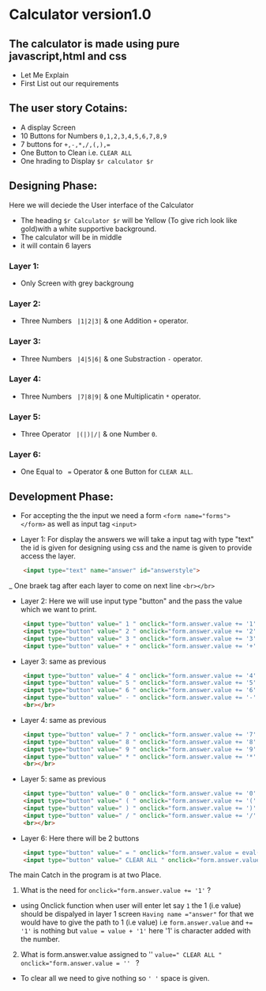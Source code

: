 # Calculator version1.0

## The calculator is made using pure javascript,html and css

- Let Me Explain
- First List out our requirements

## The user story Cotains:
- A display Screen 
- 10 Buttons for Numbers ```0,1,2,3,4,5,6,7,8,9``` 
- 7 buttons for ```+,-,*,/,(,),=``` 
- One Button to Clean i.e. ```CLEAR ALL```
- One hrading to Display ```$r calculator $r```

## Designing Phase:
Here we will deciede the User interface of the Calculator
- The heading ```$r Calculator $r``` will be Yellow (To give rich look like gold)with a white supportive background.
- The calculator will be in middle 
- it will contain 6 layers

### Layer 1: 
- Only Screen with grey backgroung

### Layer 2:
- Three Numbers ``` |1|2|3|``` & one Addition ```+``` operator.

### Layer 3:
- Three Numbers ``` |4|5|6|``` & one Substraction ```-``` operator.

### Layer 4:
- Three Numbers ``` |7|8|9|``` & one Multiplicatin ```*``` operator.

### Layer 5:
- Three Operator ``` |(|)|/|``` & one Number ```0```.

### Layer 6:
- One Equal to ``` =``` Operator & one Button for ```CLEAR ALL```.

## Development Phase:
- For accepting the the input we need a form ```<form name="forms"> </form>``` as well as input tag ```<input>```

- Layer 1: For display the answers we will take a input tag with type "text" the id is given for designing using css and the name is given to provide access the layer.
```html
    <input type="text" name="answer" id="answerstyle">
```
_ One braek tag after each layer to come on next line 
```<br></br>```

- Layer 2: Here we will use input type "button" and the pass the value which we want to print.
```html
    <input type="button" value=" 1 " onclick="form.answer.value += '1' ">
    <input type="button" value=" 2 " onclick="form.answer.value += '2' ">
    <input type="button" value=" 3 " onclick="form.answer.value += '3' ">
    <input type="button" value=" + " onclick="form.answer.value += '+' ">
```

- Layer 3: same as previous
```html
    <input type="button" value=" 4 " onclick="form.answer.value += '4' ">
    <input type="button" value=" 5 " onclick="form.answer.value += '5' ">
    <input type="button" value=" 6 " onclick="form.answer.value += '6' ">
    <input type="button" value=" - " onclick="form.answer.value += '-' ">
    <br></br>
```

- Layer 4: same as previous
```html
    <input type="button" value=" 7 " onclick="form.answer.value += '7' ">
    <input type="button" value=" 8 " onclick="form.answer.value += '8' ">
    <input type="button" value=" 9 " onclick="form.answer.value += '9' ">
    <input type="button" value=" * " onclick="form.answer.value += '*' ">
    <br></br>
```

- Layer 5: same as previous
```html
    <input type="button" value=" 0 " onclick="form.answer.value += '0' ">
    <input type="button" value=" ( " onclick="form.answer.value += '(' ">
    <input type="button" value=" ) " onclick="form.answer.value += ')' ">
    <input type="button" value=" / " onclick="form.answer.value += '/' ">
    <br></br>
```

- Layer 6: Here there will be 2 buttons
```html
    <input type="button" value=" = " onclick="form.answer.value = eval(form.answer.value)">
    <input type="button" value=" CLEAR ALL " onclick="form.answer.value = '' " id="clear">
```

The main Catch in the program is at two Place.
1. What is the need for ```onclick="form.answer.value += '1'``` ?
- using Onclick function when user will enter let say ```1``` the 1 (i.e value) should be dispalyed in layer 1 screen ```Having name ="answer"``` for that we would have to give the path to 1 (i.e value) i.e ```form.answer.value``` and ```+= '1'``` is nothing but ```value = value + '1'``` here '1' is character added with the number.

2. What is form.answer.value assigned to '' ```value=" CLEAR ALL " onclick="form.answer.value = '' ``` ?
- To clear all we need to give nothing so ```' '``` space is given.


